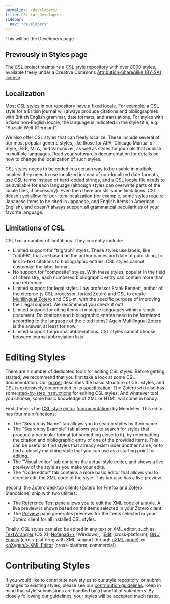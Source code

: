 ```yaml
---
permalink: /developers/
title: CSL for Developers
sidebar:
  nav: "developers"
---
```


This will be the Developers page

## Previously in Styles page

The CSL project maintains a <a href="https://github.com/citation-style-language/styles">CSL style repository</a> with over 8000 styles, available freely under a Creative Commons <a href="http://creativecommons.org/licenses/by-sa/3.0/">Attribution-ShareAlike (BY-SA) license</a>.

<h2>Localization</h2>
Most CSL styles in our repository have a fixed locale. For example, a CSL style for a British journal will always produce citations and bibliographies with British English grammar, date formats, and translations. For styles with a fixed non-English locale, the language is indicated in the style title, e.g. "Soziale Welt (German)".

We also offer CSL styles that can freely localize. These include several of our most popular generic styles, like those for APA, Chicago Manual of Style, IEEE, MLA, and Vancouver, as well as styles for journals that publish in multiple languages. Read your software's documentation for details on how to change the localization of such styles.

CSL styles needs to be coded in a certain way to be usable in multiple locales: they need to use localized instead of non-localized date formats, use CSL terms instead of hard-coded strings, and a <a href="https://github.com/citation-style-language/locales/wiki">CSL locale file</a> needs to be available for each language (although styles can overwrite parts of the locale files, if necessary). Even then there are still some limitations. CSL doesn't yet allow for per-item localization (for example, some styles require Japanese items to be cited in Japanese, and English items in American English), and doesn't always support all grammatical peculiarities of your favorite language.
<h2>Limitations of CSL</h2>
CSL has a number of limitations. They currently include:
<ul>
 	<li>Limited support for "trigraph" styles. These styles use labels, like "ddb98", that are based on the author names and date of publishing, to link in-text citations to bibliographic entries. CSL styles cannot customize the label format.</li>
 	<li>No support for "composite" styles. With these styles, popular in the field of chemistry, each numbered bibliographic entry can contain more than one reference.</li>
 	<li>Limited support for legal styles. Law professor Frank Bennett, author of the citeproc-js CSL processor, forked Zotero and CSL to create <a href="http://citationstylist.org/">Multilingual Zotero</a> and CSL-m, with the specific purpose of improving their legal support. We recommend you check it out!</li>
 	<li>Limited support for citing items in multiple languages within a single document. Do citations and bibliographic entries need to be formatted according to the language of the cited items? Again <a href="http://citationstylist.org/">Multilingual Zotero</a> is the answer, at least for now.</li>
 	<li>Limited support for journal abbreviations. CSL styles cannot choose between journal abbreviation lists.</li>
</ul>
<h1>Editing Styles</h1>
There are a number of dedicated tools for editing CSL styles. Before getting started, we recommend that you first take a look at some CSL documentation. Our <a href="http://citationstyles.org/downloads/primer.html">primer</a> describes the basic structure of CSL styles, and CSL is extensively documented in its <a href="http://citationstyles.org/downloads/specification.html">specification</a>. The Zotero wiki also has some <a href="http://www.zotero.org/support/dev/citation_styles/style_editing_step-by-step">step-by-step instructions</a> for editing CSL styles. And whatever tool you choose, some basic knowledge of XML or HTML will come in handy.

First, there is the <a href="http://editor.citationstyles.org">CSL style editor</a> (<a href="https://github.com/citation-style-editor/csl-editor/wiki/User-guide-for-the-CSL-Editor">documentation</a>) by Mendeley. This editor has four main functions:
<ul>
 	<li>The "Search by Name" tab allows you to search styles by their name.</li>
 	<li>The "Search by Example" tab allows you to search for styles that produce a particular format (or something close to it), by reformatting the citation and bibliographic entry of one of the provided items. This can be useful to find styles that already exist under another name, or to find a closely matching style that you can use as a starting point for editing.</li>
 	<li>The "Visual editor" tab contains the actual style editor, and shows a live preview of the style as you make your edits.</li>
 	<li>The "Code editor" tab contains a more basic editor that allows you to directly edit the XML code of the style. This tab also has a live preview.</li>
</ul>
Second, the <a href="http://www.zotero.org/">Zotero</a> desktop clients (Zotero for Firefox and Zotero Standalone) ship with two utilities:
<ul>
 	<li>The <a href="http://www.zotero.org/support/dev/citation_styles/reference_test_pane">Reference Test</a> pane allows you to edit the XML code of a style. A live preview is shown based on the items selected in your Zotero client.</li>
 	<li>The <a href="http://www.zotero.org/support/dev/citation_styles/preview_pane">Preview</a> pane generates previews for the items selected in your Zotero client for all installed CSL styles.</li>
</ul>
Finally, CSL styles can also be edited in any text or XML editor, such as <a href="http://www.barebones.com/products/textwrangler/">TextWrangler</a> (OS X), <a href="http://notepad-plus-plus.org/">Notepad++</a> (Windows),  <a href="http://www.jedit.org/">jEdit</a> (cross-platform), <a href="http://www.gnu.org/software/emacs/">GNU Emacs</a> (cross-platform; with XML support through <a href="http://www.thaiopensource.com/nxml-mode/">nXML mode</a>), or <a href="http://www.oxygenxml.com/">&lt;oXygen/&gt; XML Editor</a> (cross-platform; commercial).
<h1>Contributing Styles</h1>
If you would like to contribute new styles to our style repository, or submit changes to existing styles, please see our <a href="https://github.com/citation-style-language/styles/blob/master/CONTRIBUTING.md">contribution guidelines</a>. Keep in mind that style submissions are handled by a handful of volunteers. By closely following our guidelines, your styles will be accepted much faster.